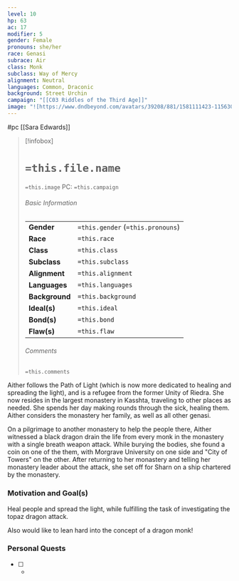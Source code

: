 ```yaml
---
level: 10
hp: 63
ac: 17
modifier: 5
gender: Female
pronouns: she/her
race: Genasi
subrace: Air
class: Monk
subclass: Way of Mercy
alignment: Neutral
languages: Common, Draconic
background: Street Urchin
campaign: "[[C03 Riddles of the Third Age]]"
image: "![https://www.dndbeyond.com/avatars/39208/881/1581111423-115630616.jpeg|250](https://www.dndbeyond.com/avatars/39208/881/1581111423-115630616.jpeg)"
---
```

 #pc [[Sara Edwards]]

> [!infobox]
> # `=this.file.name`
> `=this.image`
> PC: `=this.campaign`
> ###### Basic Information
> |  |  |
> | ---- | ---- |
> | **Gender** | `=this.gender` (`=this.pronouns`) |
> | **Race** | `=this.race` |
> | **Class** | `=this.class` |
> | **Subclass** | `=this.subclass` |
> | **Alignment** | `=this.alignment` |
> | **Languages** | `=this.languages` |
> | **Background** | `=this.background` |
> | **Ideal(s)** | `=this.ideal` |
> | **Bond(s)** | `=this.bond` |
> | **Flaw(s)** | `=this.flaw` |
> ###### Comments
> `=this.comments`

Aither follows the Path of Light (which is now more dedicated to healing and spreading the light), and is a refugee from the former Unity of Riedra. She now resides in the largest monastery in Kasshta, traveling to other places as needed. She spends her day making rounds through the sick, healing them. Aither considers the monastery her family, as well as all other genasi.

On a pilgrimage to another monastery to help the people there, Aither witnessed a black dragon drain the life from every monk in the monastery with a single breath weapon attack. While burying the bodies, she found a coin on one of the them, with Morgrave University on one side and "City of Towers" on the other. After returning to her monastery and telling her monastery leader about the attack, she set off for Sharn on a ship chartered by the monastery.

### Motivation and Goal(s)

Heal people and spread the light, while fulfilling the task of investigating the topaz dragon attack.

Also would like to lean hard into the concept of a dragon monk!

### Personal Quests

 - [ ]  -

